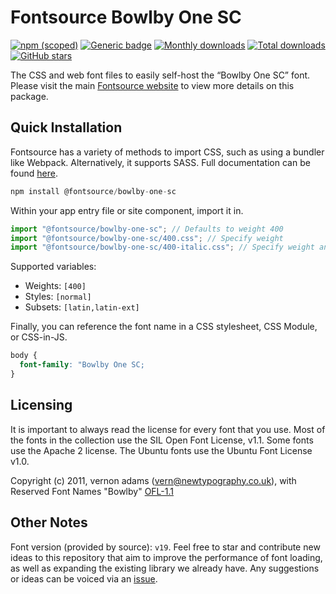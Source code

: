 # Fontsource Bowlby One SC

[![npm (scoped)](https://img.shields.io/npm/v/@fontsource/bowlby-one-sc?color=brightgreen)](https://www.npmjs.com/package/@fontsource/bowlby-one-sc) [![Generic badge](https://img.shields.io/badge/fontsource-passing-brightgreen)](https://github.com/fontsource/fontsource) [![Monthly downloads](https://badgen.net/npm/dm/@fontsource/bowlby-one-sc)](https://github.com/fontsource/fontsource) [![Total downloads](https://badgen.net/npm/dt/@fontsource/bowlby-one-sc)](https://github.com/fontsource/fontsource) [![GitHub stars](https://img.shields.io/github/stars/fontsource/fontsource.svg?style=social&label=Star)](https://github.com/fontsource/fontsource/stargazers)

The CSS and web font files to easily self-host the “Bowlby One SC” font. Please visit the main [Fontsource website](https://fontsource.org/fonts/bowlby-one-sc) to view more details on this package.

## Quick Installation

Fontsource has a variety of methods to import CSS, such as using a bundler like Webpack. Alternatively, it supports SASS. Full documentation can be found [here](https://beta.fontsource.org/docs/getting-started/introduction).

```javascript
npm install @fontsource/bowlby-one-sc
```

Within your app entry file or site component, import it in.

```javascript
import "@fontsource/bowlby-one-sc"; // Defaults to weight 400
import "@fontsource/bowlby-one-sc/400.css"; // Specify weight
import "@fontsource/bowlby-one-sc/400-italic.css"; // Specify weight and style

```

Supported variables:
- Weights: `[400]`
- Styles: `[normal]`
- Subsets: `[latin,latin-ext]`

Finally, you can reference the font name in a CSS stylesheet, CSS Module, or CSS-in-JS.

```css
body {
  font-family: "Bowlby One SC;
}
```

## Licensing
It is important to always read the license for every font that you use.
Most of the fonts in the collection use the SIL Open Font License, v1.1. Some fonts use the Apache 2 license. The Ubuntu fonts use the Ubuntu Font License v1.0.

Copyright (c) 2011, vernon adams (vern@newtypography.co.uk), with Reserved Font Names "Bowlby"
[OFL-1.1](http://scripts.sil.org/OFL)

## Other Notes
Font version (provided by source): `v19`.
Feel free to star and contribute new ideas to this repository that aim to improve the performance of font loading, as well as expanding the existing library we already have. Any suggestions or ideas can be voiced via an [issue](https://github.com/fontsource/fontsource/issues).